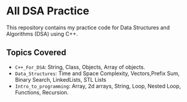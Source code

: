 # All DSA Practice

This repository contains my practice code for Data Structures and Algorithms (DSA) using C++.

## Topics Covered
- `C++_For_DSA`: String, Class, Objects, Array of objects.
- `Data_Structures`: Time and Space Complexity, Vectors,Prefix Sum, Binary Search, LinkedLists, STL Lists
- `Intro_to_programming`: Array, 2d arrays, String, Loop, Nested Loop, Functions, Recursion. 
